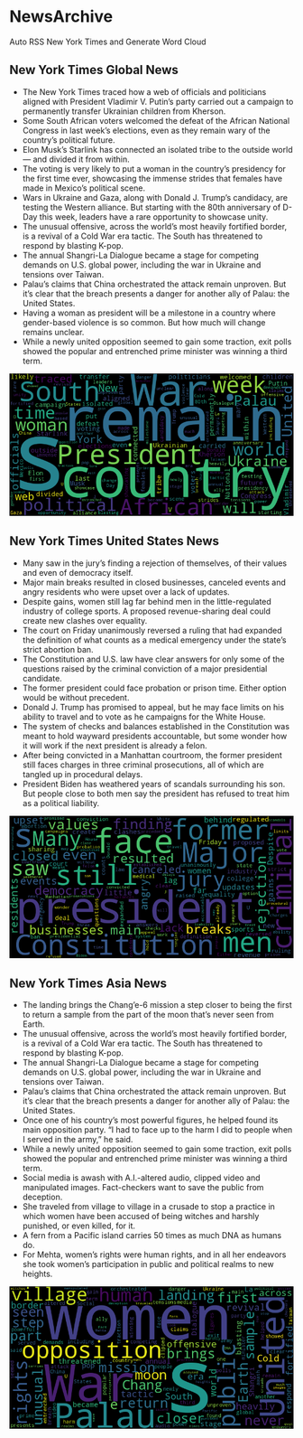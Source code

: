 # NewsArchive
Auto RSS New York Times and Generate Word Cloud

## New York Times Global News
* The New York Times traced how a web of officials and politicians aligned with President Vladimir V. Putin’s party carried out a campaign to permanently transfer Ukrainian children from Kherson.
* Some South African voters welcomed the defeat of the African National Congress in last week’s elections, even as they remain wary of the country’s political future.
* Elon Musk’s Starlink has connected an isolated tribe to the outside world — and divided it from within.
* The voting is very likely to put a woman in the country’s presidency for the first time ever, showcasing the immense strides that females have made in Mexico’s political scene.
* Wars in Ukraine and Gaza, along with Donald J. Trump’s candidacy, are testing the Western alliance. But starting with the 80th anniversary of D-Day this week, leaders have a rare opportunity to showcase unity.
* The unusual offensive, across the world’s most heavily fortified border, is a revival of a Cold War era tactic. The South has threatened to respond by blasting K-pop.
* The annual Shangri-La Dialogue became a stage for competing demands on U.S. global power, including the war in Ukraine and tensions over Taiwan.
* Palau’s claims that China orchestrated the attack remain unproven. But it’s clear that the breach presents a danger for another ally of Palau: the United States.
* Having a woman as president will be a milestone in a country where gender-based violence is so common. But how much will change remains unclear.
* While a newly united opposition seemed to gain some traction, exit polls showed the popular and entrenched prime minister was winning a third term.

![Global](./global.png)
## New York Times United States News
* Many saw in the jury’s finding a rejection of themselves, of their values and even of democracy itself.
* Major main breaks resulted in closed businesses, canceled events and angry residents who were upset over a lack of updates.
* Despite gains, women still lag far behind men in the little-regulated industry of college sports. A proposed revenue-sharing deal could create new clashes over equality.
* The court on Friday unanimously reversed a ruling that had expanded the definition of what counts as a medical emergency under the state’s strict abortion ban.
* The Constitution and U.S. law have clear answers for only some of the questions raised by the criminal conviction of a major presidential candidate.
* The former president could face probation or prison time. Either option would be without precedent.
* Donald J. Trump has promised to appeal, but he may face limits on his ability to travel and to vote as he campaigns for the White House.
* The system of checks and balances established in the Constitution was meant to hold wayward presidents accountable, but some wonder how it will work if the next president is already a felon.
* After being convicted in a Manhattan courtroom, the former president still faces charges in three criminal prosecutions, all of which are tangled up in procedural delays.
* President Biden has weathered years of scandals surrounding his son. But people close to both men say the president has refused to treat him as a political liability.

![US](./usnews.png)
## New York Times Asia News
* The landing brings the Chang’e-6 mission a step closer to being the first to return a sample from the part of the moon that’s never seen from Earth.
* The unusual offensive, across the world’s most heavily fortified border, is a revival of a Cold War era tactic. The South has threatened to respond by blasting K-pop.
* The annual Shangri-La Dialogue became a stage for competing demands on U.S. global power, including the war in Ukraine and tensions over Taiwan.
* Palau’s claims that China orchestrated the attack remain unproven. But it’s clear that the breach presents a danger for another ally of Palau: the United States.
* Once one of his country’s most powerful figures, he helped found its main opposition party. “I had to face up to the harm I did to people when I served in the army,” he said.
* While a newly united opposition seemed to gain some traction, exit polls showed the popular and entrenched prime minister was winning a third term.
* Social media is awash with A.I.-altered audio, clipped video and manipulated images. Fact-checkers want to save the public from deception.
* She traveled from village to village in a crusade to stop a practice in which women have been accused of being witches and harshly punished, or even killed, for it.
* A fern from a Pacific island carries 50 times as much DNA as humans do.
* For Mehta, women’s rights were human rights, and in all her endeavors she took women’s participation in public and political realms to new heights.

![Asian](./asian.png)
